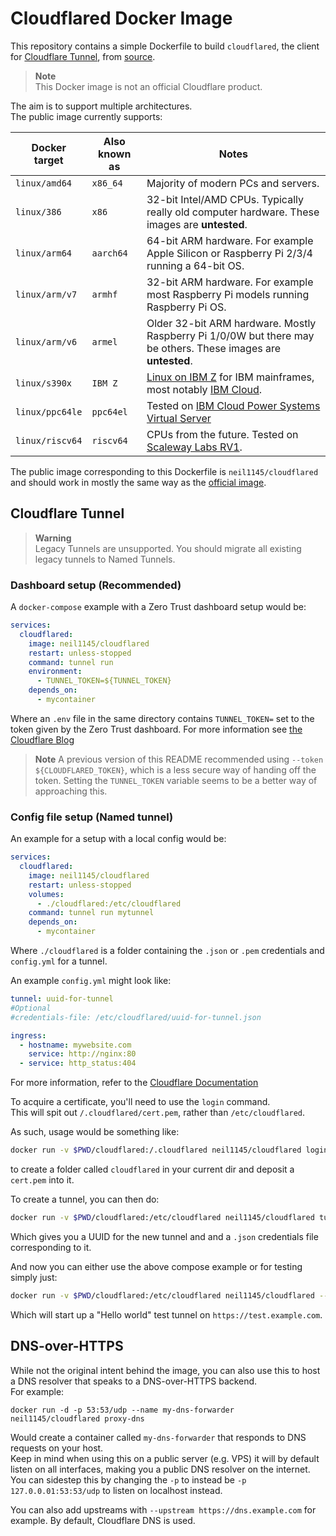 # Cloudflared Docker Image

This repository contains a simple Dockerfile to build `cloudflared`, the client for [Cloudflare Tunnel](https://developers.cloudflare.com/cloudflare-one/connections/connect-apps), from [source](https://github.com/cloudflare/cloudflared).

> **Note**\
> This Docker image is not an official Cloudflare product.

The aim is to support multiple architectures.  
The public image currently supports:

| Docker target  | Also known as | Notes                                                                                                         |
|----------------|---------------|---------------------------------------------------------------------------------------------------------------|
| `linux/amd64`  | `x86_64`      | Majority of modern PCs and servers.                                                                           |
| `linux/386`    | `x86`         | 32-bit Intel/AMD CPUs. Typically really old computer hardware. These images are **untested**.                 |
| `linux/arm64`  | `aarch64`     | 64-bit ARM hardware. For example Apple Silicon or Raspberry Pi 2/3/4 running a 64-bit OS.                     |
| `linux/arm/v7` | `armhf`       | 32-bit ARM hardware. For example most Raspberry Pi models running Raspberry Pi OS.                            |
| `linux/arm/v6` | `armel`       | Older 32-bit ARM hardware. Mostly Raspberry Pi 1/0/0W but there may be others. These images are **untested**. |
| `linux/s390x`  | `IBM Z`       | [Linux on IBM Z](https://en.wikipedia.org/wiki/Linux_on_IBM_Z) for IBM mainframes, most notably [IBM Cloud](https://www.ibm.com/uk-en/cloud). |
| `linux/ppc64le` | `ppc64el`     | Tested on [IBM Cloud Power Systems Virtual Server](https://www.ibm.com/uk-en/products/power-virtual-server)
| `linux/riscv64` | `riscv64`     | CPUs from the future. Tested on [Scaleway Labs RV1](https://labs.scaleway.com/en/em-rv1/).

The public image corresponding to this Dockerfile is `neil1145/cloudflared` and should work in mostly the same way as the [official image](https://hub.docker.com/r/cloudflare/cloudflared).

## Cloudflare Tunnel

> **Warning**   
> Legacy Tunnels are unsupported. You should migrate all existing legacy tunnels to Named Tunnels.

### Dashboard setup (Recommended)
A  `docker-compose` example with a Zero Trust dashboard setup would be:

``` yml
services:
  cloudflared:
    image: neil1145/cloudflared
    restart: unless-stopped
    command: tunnel run
    environment:
      - TUNNEL_TOKEN=${TUNNEL_TOKEN}
    depends_on:
      - mycontainer
```

Where an `.env` file in the same directory contains `TUNNEL_TOKEN=` set to the token given by the Zero Trust dashboard.
For more information see [the Cloudflare Blog](https://blog.cloudflare.com/ridiculously-easy-to-use-tunnels/)

> **Note** A previous version of this README recommended using `--token ${CLOUDFLARED_TOKEN}`, which is a less secure way of handing off the token. Setting the `TUNNEL_TOKEN` variable seems to be a better way of approaching this. 

### Config file setup (Named tunnel)
An example for a setup with a local config would be:
```yml
services:
  cloudflared:
    image: neil1145/cloudflared
    restart: unless-stopped
    volumes:
      - ./cloudflared:/etc/cloudflared
    command: tunnel run mytunnel
    depends_on:
      - mycontainer
```

Where `./cloudflared` is a folder containing the `.json` or `.pem` credentials and `config.yml` for a tunnel.

An example `config.yml` might look like:
```yml
tunnel: uuid-for-tunnel
#Optional
#credentials-file: /etc/cloudflared/uuid-for-tunnel.json

ingress:
  - hostname: mywebsite.com
    service: http://nginx:80
  - service: http_status:404
```
For more information, refer to the [Cloudflare Documentation](https://developers.cloudflare.com/cloudflare-one/connections/connect-apps/install-and-setup/tunnel-guide/#4-create-a-configuration-file)

To acquire a certificate, you'll need to use the `login` command.  
This will spit out `/.cloudflared/cert.pem`, rather than `/etc/cloudflared`.

As such, usage would be something like:  
```bash
docker run -v $PWD/cloudflared:/.cloudflared neil1145/cloudflared login
```
to create a folder called `cloudflared` in your current dir and deposit a `cert.pem` into it.  

To create a tunnel, you can then do:
```bash
docker run -v $PWD/cloudflared:/etc/cloudflared neil1145/cloudflared tunnel create mytunnel
```

Which gives you a UUID for the new tunnel and and a `.json` credentials file corresponding to it.

And now you can either use the above compose example or for testing simply just:  
```bash
docker run -v $PWD/cloudflared:/etc/cloudflared neil1145/cloudflared --hostname test.example.com --name mytunnel --hello-world
```
Which will start up a "Hello world" test tunnel on `https://test.example.com`.

## DNS-over-HTTPS
While not the original intent behind the image, you can also use this to host a DNS resolver that speaks to a DNS-over-HTTPS backend.  
For example:
```
docker run -d -p 53:53/udp --name my-dns-forwarder neil1145/cloudflared proxy-dns
```
Would create a container called `my-dns-forwarder` that responds to DNS requests on your host.  
Keep in mind when using this on a public server (e.g. VPS) it will by default listen on all interfaces, making you a public DNS resolver on the internet.  
You can sidestep this by changing the `-p` to instead be `-p 127.0.0.01:53:53/udp` to listen on localhost instead.

You can also add upstreams with `--upstream https://dns.example.com` for example. By default, Cloudflare DNS is used.